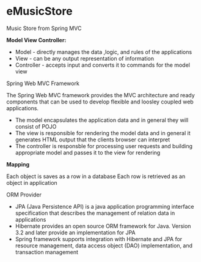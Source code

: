 # eMusicStore
Music Store from Spring MVC

**Model View Controller:** 

- Model - directly manages the data ,logic, and rules of the applications
- View - can be any output representation of information 
- Controller - accepts input and converts it to commands for the model view 
 
Spring Web MVC Framework 

The Spring Web MVC framework provides the MVC architecture and ready components that can be used to develop flexible and loosley coupled web applications. 
- The model encapsulates the application data and in general they will consist of POJO
- The view is responsible for rendering the model data and in general it generates HTML output that the clients browser can interpret
- The controller is responsble for processing user requests and building appropriate model and passes it to the view for rendering 

**Mapping**

Each object is saves as a row in a database
Each row is retrieved as an object in application 

ORM Provider

- JPA (Java Persistence API) is a java application programming interface specification that describes the management of relation data in applications
- Hibernate provides an open source ORM framework for Java. Version 3.2 and later provide an implementation for JPA
- Spring framework supports integration with Hibernate and JPA for resource management, data access object (DAO) implementation, and transaction management

